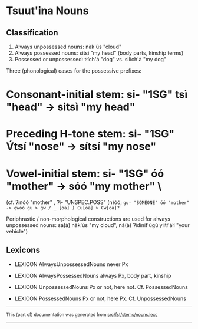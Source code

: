 # Tsuut'ina Nouns
## Classification
1. Always unpossessed nouns: nàk'ús "cloud"
1. Always possessed nouns: sitsì "my head" (body parts, kinship terms)
1. Possessed or unpossessed: tłích'á "dog" vs. silích'à "my dog"

Three (phonological) cases for the possessive prefixes:
# Consonant-initial stem: si- "1SG" tsì "head" -> sitsì "my head"
# Preceding H-tone stem: si- "1SG" V́tsí "nose" -> sítsí "my nose" 
# Vowel-initial stem: si- "1SG" óó "mother" -> sóó "my mother" \\
(cf. ʔinóó "mother" , ʔi- "UNSPEC.POSS" (n)óó;
```gu- "SOMEONE" óó "mother" -> gwóó gu > gw / _ [oa] ) Cu[oa] > Cw[oa]?```

Periphrastic / non-morphological constructions are used for always
unpossessed nouns: sá(à) nàk'ús "my cloud", ná(à) ʔidínít'ùgù
yiitł'áłí "your vehicle")

## Lexicons

* LEXICON AlwaysUnpossessedNouns  never Px

* LEXICON AlwaysPossessedNouns   always Px, body part, kinship

* LEXICON UnpossessedNouns   Px or not, here not. Cf. PossessedNouns

* LEXICON PossessedNouns   Px or not, here Px. Cf. UnpossessedNouns

* * *

<small>This (part of) documentation was generated from [src/fst/stems/nouns.lexc](https://github.com/giellalt/lang-srs/blob/main/src/fst/stems/nouns.lexc)</small>

---

